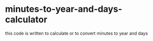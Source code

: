 # minutes-to-year-and-days-calculator
this code is written to calculate or to convert minutes to year and days

